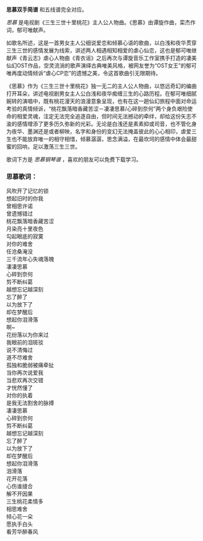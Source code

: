 

**思慕双手简谱** 和五线谱完全对应。

_思慕_ 是电视剧《三生三世十里桃花》主人公人物曲。《思慕》由谭旋作曲，栾杰作词，郁可唯献声。

如歌名所述，这是一首男女主人公细说爱恋和倾慕心语的歌曲，以白浅和夜华贯穿三生三世的感情发展为线索，讲述两人相遇相知相爱的虐心仙恋，这也是郁可唯继献声《青云志》虐心人物曲《青衣谣》之后再次与谭旋音乐工作室携手打造的凄美仙幻OST作品，空灵流淌的歌声演绎古典唯美风格，被网友誉为“OST女王”的郁可唯再度动情倾诉“虐心CP恋”的遗憾之美，令这首歌曲引无限期待。

《思慕》作为《三生三世十里桃花》独一无二的主人公人物曲，以悠远奇幻的编曲打开耳朵，讲述电视剧男女主人公白浅和夜华痴缠三生的心路历程。在郁可唯细腻婉转的演唱中，既有桃花漫天的浪漫意象呈现，也有在这一趟仙幻旅程中面对命运考验的真情倾诉，“桃花飘落暗香藏苦涩－凄凄思慕/心碎到奈何”两个身负艰险使命的相爱灵魂，注定无法完全追逐自由，但时间无法撼动的牵绊，却给这份矢志不渝的感情增添了更多历久弥新的光彩。无论是白浅还是素素抑或司音，也不管化身为夜华、墨渊还是或者柳映，名字和身份的变幻无法掩盖彼此的心心相印，虐爱三生也不能放弃唯一的相守相惜，倾慕潺潺，思念满溢，在最坎坷的感情中体会最甜蜜的回响，足以激荡三生三世。

歌词下方是 _思慕钢琴谱_ ，喜欢的朋友可以免费下载学习。

### 思慕歌词：

风吹开了记忆的锁  
想起旧时的你我  
曾相思许诺  
曾遗憾错过  
桃花飘落暗香藏苦涩  
月染亮十里夜色  
勾起眼底的寂寞  
对你的难舍  
任沧桑淹没  
三千流年心失魂落魄  
凄凄思慕  
心碎到奈何  
剪不断纠葛  
越想忘记越深刻  
忘了醉了  
以为放下了  
却在梦醒后  
想起你泪滑落  
啊~  
花纷落以为你来过  
我眼前的泪斑驳  
说不清悔过  
道不尽难舍  
孤独和脆弱被痛牵扯  
当你再次说爱我  
当悲欢再次交错  
才恍然懂了  
对你的执着  
是我无法割舍的脉搏  
凄凄思慕  
心碎到奈何  
剪不断纠葛  
越想忘记越深刻  
忘了醉了  
以为放下了  
却在梦醒后  
想起你泪滑落  
泪滑落  
花开花落  
心伤谁缝合  
解不开因果  
三生桃花柔情多  
相思难舍  
倾心花一朵  
愿执手白头  
看芳华醉春风

